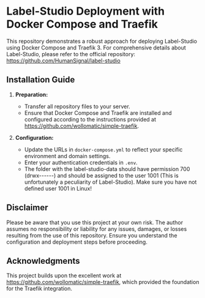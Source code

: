 # Label-Studio Deployment with Docker Compose and Traefik

This repository demonstrates a robust approach for deploying Label-Studio using Docker Compose and Traefik 3. For comprehensive details about Label-Studio, please refer to the official repository: https://github.com/HumanSignal/label-studio

## Installation Guide

1. **Preparation:**
	- Transfer all repository files to your server.
	- Ensure that Docker Compose and Traefik are installed and configured according to the instructions provided at https://github.com/wollomatic/simple-traefik.

2. **Configuration:**
	- Update the URLs in `docker-compose.yml` to reflect your specific environment and domain settings.
	- Enter your authentication credentials in `.env`.
    - The folder with the label-studio-data should have permission 700 (drwx------) and should be assigned to the user 1001 (This is unfortunately a peculiarity of Label-Studio). Make sure you have not defined user 1001 in Linux!

## Disclaimer

Please be aware that you use this project at your own risk. The author assumes no responsibility or liability for any issues, damages, or losses resulting from the use of this repository. Ensure you understand the configuration and deployment steps before proceeding.

## Acknowledgments

This project builds upon the excellent work at https://github.com/wollomatic/simple-traefik, which provided the foundation for the Traefik integration.